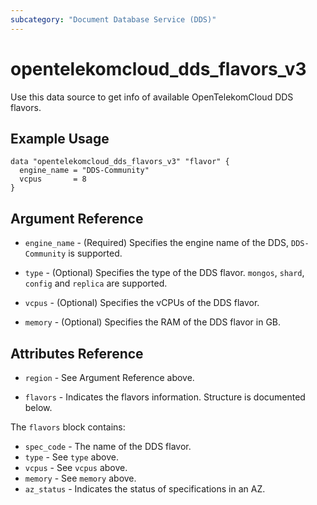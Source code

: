```yaml
---
subcategory: "Document Database Service (DDS)"
---
```


# opentelekomcloud_dds_flavors_v3

Use this data source to get info of available OpenTelekomCloud DDS flavors.

## Example Usage

```hcl
data "opentelekomcloud_dds_flavors_v3" "flavor" {
  engine_name = "DDS-Community"
  vcpus       = 8
}
```

## Argument Reference

* `engine_name` - (Required) Specifies the engine name of the DDS, `DDS-Community` is supported.

* `type` - (Optional) Specifies the type of the DDS flavor. `mongos`, `shard`, `config` and `replica` are supported.

* `vcpus` - (Optional) Specifies the vCPUs of the DDS flavor.

* `memory` - (Optional) Specifies the RAM of the DDS flavor in GB.


## Attributes Reference

* `region` - See Argument Reference above.

* `flavors` - Indicates the flavors information. Structure is documented below.

The `flavors` block contains:
  * `spec_code` - The name of the DDS flavor.
  * `type` - See `type` above.
  * `vcpus` - See `vcpus` above.
  * `memory` - See `memory` above.
  * `az_status` - Indicates the status of specifications in an AZ.
